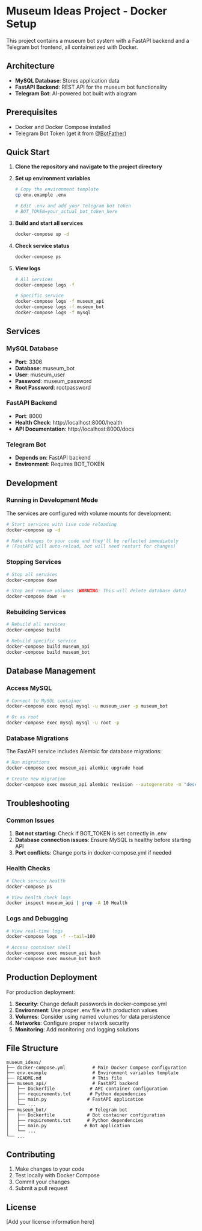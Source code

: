 # Museum Ideas Project - Docker Setup

This project contains a museum bot system with a FastAPI backend and a Telegram bot frontend, all containerized with Docker.

## Architecture

- **MySQL Database**: Stores application data
- **FastAPI Backend**: REST API for the museum bot functionality
- **Telegram Bot**: AI-powered bot built with aiogram

## Prerequisites

- Docker and Docker Compose installed
- Telegram Bot Token (get it from [@BotFather](https://t.me/botfather))

## Quick Start

1. **Clone the repository and navigate to the project directory**

2. **Set up environment variables**
   ```bash
   # Copy the environment template
   cp env.example .env
   
   # Edit .env and add your Telegram bot token
   # BOT_TOKEN=your_actual_bot_token_here
   ```

3. **Build and start all services**
   ```bash
   docker-compose up -d
   ```

4. **Check service status**
   ```bash
   docker-compose ps
   ```

5. **View logs**
   ```bash
   # All services
   docker-compose logs -f
   
   # Specific service
   docker-compose logs -f museum_api
   docker-compose logs -f museum_bot
   docker-compose logs -f mysql
   ```

## Services

### MySQL Database
- **Port**: 3306
- **Database**: museum_bot
- **User**: museum_user
- **Password**: museum_password
- **Root Password**: rootpassword

### FastAPI Backend
- **Port**: 8000
- **Health Check**: http://localhost:8000/health
- **API Documentation**: http://localhost:8000/docs

### Telegram Bot
- **Depends on**: FastAPI backend
- **Environment**: Requires BOT_TOKEN

## Development

### Running in Development Mode
The services are configured with volume mounts for development:

```bash
# Start services with live code reloading
docker-compose up -d

# Make changes to your code and they'll be reflected immediately
# (FastAPI will auto-reload, bot will need restart for changes)
```

### Stopping Services
```bash
# Stop all services
docker-compose down

# Stop and remove volumes (WARNING: This will delete database data)
docker-compose down -v
```

### Rebuilding Services
```bash
# Rebuild all services
docker-compose build

# Rebuild specific service
docker-compose build museum_api
docker-compose build museum_bot
```

## Database Management

### Access MySQL
```bash
# Connect to MySQL container
docker-compose exec mysql mysql -u museum_user -p museum_bot

# Or as root
docker-compose exec mysql mysql -u root -p
```

### Database Migrations
The FastAPI service includes Alembic for database migrations:

```bash
# Run migrations
docker-compose exec museum_api alembic upgrade head

# Create new migration
docker-compose exec museum_api alembic revision --autogenerate -m "description"
```

## Troubleshooting

### Common Issues

1. **Bot not starting**: Check if BOT_TOKEN is set correctly in .env
2. **Database connection issues**: Ensure MySQL is healthy before starting API
3. **Port conflicts**: Change ports in docker-compose.yml if needed

### Health Checks
```bash
# Check service health
docker-compose ps

# View health check logs
docker inspect museum_api | grep -A 10 Health
```

### Logs and Debugging
```bash
# View real-time logs
docker-compose logs -f --tail=100

# Access container shell
docker-compose exec museum_api bash
docker-compose exec museum_bot bash
```

## Production Deployment

For production deployment:

1. **Security**: Change default passwords in docker-compose.yml
2. **Environment**: Use proper .env file with production values
3. **Volumes**: Consider using named volumes for data persistence
4. **Networks**: Configure proper network security
5. **Monitoring**: Add monitoring and logging solutions

## File Structure

```
museum_ideas/
├── docker-compose.yml          # Main Docker Compose configuration
├── env.example                 # Environment variables template
├── README.md                   # This file
├── museum_api/                 # FastAPI backend
│   ├── Dockerfile             # API container configuration
│   ├── requirements.txt       # Python dependencies
│   ├── main.py               # FastAPI application
│   └── ...
├── museum_bot/                # Telegram bot
│   ├── Dockerfile            # Bot container configuration
│   ├── requirements.txt      # Python dependencies
│   ├── main.py              # Bot application
│   └── ...
└── ...
```

## Contributing

1. Make changes to your code
2. Test locally with Docker Compose
3. Commit your changes
4. Submit a pull request

## License

[Add your license information here] 